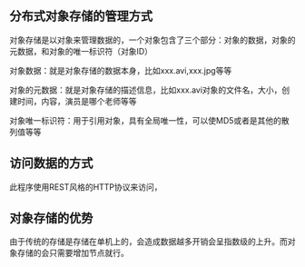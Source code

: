 ## 分布式对象存储的管理方式

对象存储是以对象来管理数据的，一个对象包含了三个部分：对象的数据，对象的元数据，和对象的唯一标识符（对象ID）

对象数据：就是对象存储的数据本身，比如xxx.avi,xxx.jpg等等

对象的元数据：就是对象存储的描述信息，比如xxx.avi对象的文件名，大小，创建时间，内容，演员是哪个老师等等

对象唯一标识符：用于引用对象，具有全局唯一性，可以使MD5或者是其他的散列值等等



## 访问数据的方式

此程序使用REST风格的HTTP协议来访问，



## 对象存储的优势

由于传统的存储是存储在单机上的，会造成数据越多开销会呈指数级的上升。而对象存储的会只需要增加节点就行。



